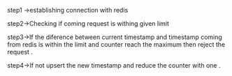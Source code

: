 step1 ->establishing connection with redis

step2->Checking if coming request is withing given limit

step3->If the diference between current timestamp and timestamp coming from redis is within the  limit  and counter reach the maximum then reject the request .

step4->If not upsert the new timestamp and reduce the counter with one .
